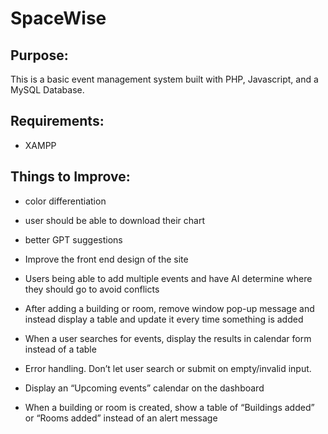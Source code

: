 # SpaceWise

## Purpose:
This is a basic event management system built with PHP, Javascript, and a MySQL Database.

## Requirements:
- XAMPP

## Things to Improve:
- color differentiation
- user should be able to download their chart
- better GPT suggestions

- Improve the front end design of the site
- Users being able to add multiple events and have AI determine where they should go to avoid conflicts
- After adding a building or room, remove window pop-up message and instead display a table and update it every time something is added
- When a user searches for events, display the results in calendar form instead of a table
- Error handling. Don’t let user search or submit on empty/invalid input. 
- Display an “Upcoming events” calendar on the dashboard
- When a building or room is created, show a table of “Buildings added” or “Rooms added” instead of an alert message
